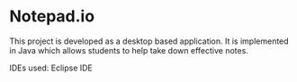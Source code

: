# Notepad.io

This project is developed as a desktop based application.
It is implemented in Java which allows students to help take down effective notes.

IDEs used: Eclipse IDE

